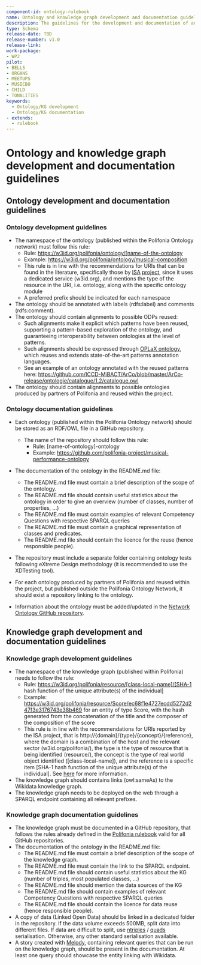 ```yaml
---
component-id: ontology-rulebook
name: Ontology and knowledge graph development and documentation guidelines
description: The guidelines for the development and documentation of an ontology and a knowledge graph
type: Schema
release-date: TBD
release-number: v1.0
release-link: 
work-package:
- WP2
pilot:
- BELLS
- ORGANS
- MEETUPS
- MUSICBO
- CHILD
- TONALITIES
keywords:
  - Ontology/KG development
  - Ontology/KG documentation
- extends:
  - rulebook 
--- 
```


# Ontology and knowledge graph development and documentation guidelines


## Ontology development and documentation guidelines

### Ontology development guidelines
 - The namespace of the ontology (published within the Polifonia Ontology network) must follow this rule:
    - Rule: https://w3id.org/polifonia/ontology/[name-of-the-ontology
    - Example: https://w3id.org/polifonia/ontology/musical-composition
    - This rule is in line with the recommendations for URIs that can be found in the literature, specifically those by [ISA](https://ec.europa.eu/isa2/home_en/) [project](https://joinup.ec.europa.eu/sites/default/files/document/2013-02/D7.1.3\%20-\%20Study\%20on\%20persistent\%20URIs.pdf), since it uses a dedicated service (w3id.org), and mentions the type of the resource in the URI, i.e. ontology, along with the specific ontology module
    - A preferred prefix should be indicated for each namespace 
- The ontology should be annotated with labels (rdfs:label) and comments (rdfs:comment).
- The ontology should contain alignments to possible ODPs reused:
    - Such alignments make it explicit which patterns have been reused, supporting a pattern-based exploration of the ontology, and guaranteeing interoperability between ontologies at the level of patterns. 
    - Such alignments should be expressed through [OPLaX ontology](https://w3id.org/OPLaX), which reuses and extends state-of-the-art patterns annotation languages.
    - See an example of an ontology annotated with the reused patterns here: https://github.com/ICCD-MiBACT/ArCo/blob/master/ArCo-release/ontologie/catalogue/1.2/catalogue.owl
- The ontology should contain alignments to possible ontologies produced by partners of Polifonia and reused within the project.

### Ontology documentation guidelines

- Each ontology (published within the Polifonia Ontology network) should be stored as an RDF/OWL file in a GitHub repository. 
  - The name of the repository should follow this rule: 
    - Rule: [name-of-ontology]-ontology
    - Example: https://github.com/polifonia-project/musical-performance-ontology
- The documentation of the ontology in the README.md file:
  - The README.md file must contain a brief description of the scope of the ontology.
  - The README.md file should contain useful statistics about the ontology in order to give an overview (number of classes, number of properties, ...)
  - The README.md file must contain examples of relevant Competency Questions with respective SPARQL queries
  - The README.md file must contain a graphical representation of classes and predicates.
  - The README.md file should contain the licence for the reuse (hence responsible people).

- The repository must include a separate folder containing ontology tests following eXtreme Design methodology (it is recommended to use the XDTesting tool).
- For each ontology produced by partners of Polifonia and reused within the project, but published outside the Polifonia Ontology Network, it should exist a repository linking to the ontology.
- Information about the ontology must be added/updated in the [Network Ontology GitHub repository](https://github.com/polifonia-project/ontology-network}{network-ontology).

## Knowledge graph development and documentation guidelines

### Knowledge graph development guidelines

- The namespace of the knowledge graph (published within Polifonia) needs to follow the rule:
  - Rule: https://w3id.org/polifonia/resource/[class-local-name]/[SHA-1 hash function of the unique attribute(s) of the individual]
  - Example: https://w3id.org/polifonia/resource/Score/ec68f1e4727ecdd5272d247f3e3176743e38b469 for an entity of type Score, with the hash generated from the concatenation of the title and the composer of the composition of the score
  - This rule is in line with the recommendations for URIs reported by the ISA project, that is http://\{domain\}/\{type\}/\{concept\}/\{reference\}, where the domain is  a combination of the host and the relevant sector (w3id.org/polifonia/), the type is the type of resource that is being identified (resource/), the concept is the type of real world object identified ([class-local-name]), and the reference is a specific item [SHA-1 hash function of the unique attribute(s) of the individual]. See [here](https://joinup.ec.europa.eu/sites/default/files/document/2013-02/D7.1.3\%20-\%20Study\%20on\%20persistent\%20URIs.pdf) for more information.
- The knowledge graph should contains links (owl:sameAs) to the Wikidata knowledge graph. 
- The knowledge graph needs to be deployed on the web through a SPARQL endpoint containing all relevant prefixes.

### Knowledge graph documentation guidelines

- The knowledge graph must be documented in a GitHub repository, that follows the rules already defined in the [Polifonia rulebook](https://github.com/polifonia-project/rulebook/) valid for all GitHub repositories.
- The documentation of the ontology in the README.md file:
  - The README.md file must contain a brief description of the scope of the knowledge graph. 
  - The README.md file must contain the link to the SPARQL endpoint.
  - The README.md file should contain useful statistics about the KG (number of triples, most populated classes, ...)
  - The README.md file should mention the data sources of the KG
  - The README.md file should contain examples of relevant Competency Questions with respective SPARQL queries
  - The README.md file should contain the licence for data reuse (hence responsible people).
- A copy of data (Linked Open Data) should be linked in a dedicated folder in the repository. If the data volume exceeds 500MB, split data into different files. If data are difficult to split, use [ntriples](https://heardlibrary.github.io/digital-scholarship/lod/serialization) / [quads](https://www.w3.org/TR/n-quads/) serialisation. Otherwise, any other standard serialisation available.
- A story created with [Melody](https://projects.dharc.unibo.it/melody/), containing relevant queries that can be run on the knowledge graph, should be present in the documentation. At least one query should showcase the entity linking with Wikidata.


